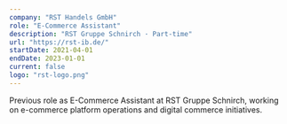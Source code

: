 ```yaml
---
company: "RST Handels GmbH"
role: "E-Commerce Assistant"
description: "RST Gruppe Schnirch · Part-time"
url: "https://rst-ib.de/"
startDate: 2021-04-01
endDate: 2023-01-01
current: false
logo: "rst-logo.png"
---
```


Previous role as E-Commerce Assistant at RST Gruppe Schnirch, working on e-commerce platform operations and digital commerce initiatives.